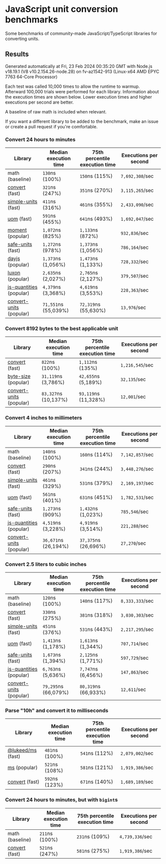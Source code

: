 # JavaScript unit conversion benchmarks

Some benchmarks of community-made JavaScript/TypeScript libraries for converting units.

## Results

<!-- beginblock(results) -->

Generated automatically at Fri, 23 Feb 2024 00:35:20 GMT with Node.js v18.19.1 (V8 v10.2.154.26-node.28) on fv-az1542-913 (Linux-x64 AMD EPYC 7763 64-Core Processor)

Each test was called 10,000 times to allow the runtime to warmup.
Afterward 100,000 trials were performed for each library.
Information about the execution times are shown below.
Lower execution times and higher executions per second are better.

A baseline of raw math is included when relevant.

If you want a different library to be added to the benchmark, make an issue or create a pull request if you're comfortable.

### Convert 24 hours to minutes

| Library                                                            | Median execution time | 75th percentile execution time | Executions per second |
| ------------------------------------------------------------------ | --------------------- | ------------------------------ | --------------------- |
| math (baseline)                                                    | `130`ns (100%)        | `150`ns (115%)                 | `7,692,308`/sec       |
| [convert](https://npmjs.com/package/convert) (fast)                | `321`ns (247%)        | `351`ns (270%)                 | `3,115,265`/sec       |
| [simple-units](https://npmjs.com/package/simple-units) (fast)      | `411`ns (316%)        | `461`ns (355%)                 | `2,433,090`/sec       |
| [uom](https://npmjs.com/package/uom) (fast)                        | `591`ns (455%)        | `641`ns (493%)                 | `1,692,047`/sec       |
| [moment](https://npmjs.com/package/moment) (popular)               | `1,072`ns (825%)      | `1,133`ns (872%)               | `932,836`/sec         |
| [safe-units](https://npmjs.com/package/safe-units) (fast)          | `1,272`ns (978%)      | `1,373`ns (1,056%)             | `786,164`/sec         |
| [dayjs](https://npmjs.com/package/dayjs) (popular)                 | `1,373`ns (1,056%)    | `1,473`ns (1,133%)             | `728,332`/sec         |
| [luxon](https://npmjs.com/package/luxon) (popular)                 | `2,635`ns (2,027%)    | `2,765`ns (2,127%)             | `379,507`/sec         |
| [js-quantities](https://npmjs.com/package/js-quantities) (popular) | `4,379`ns (3,368%)    | `4,619`ns (3,553%)             | `228,363`/sec         |
| [convert-units](https://npmjs.com/package/convert-units) (popular) | `71,551`ns (55,039%)  | `72,319`ns (55,630%)           | `13,976`/sec          |

### Convert 8192 bytes to the best applicable unit

| Library                                                            | Median execution time | 75th percentile execution time | Executions per second |
| ------------------------------------------------------------------ | --------------------- | ------------------------------ | --------------------- |
| [convert](https://npmjs.com/package/convert) (fast)                | `822`ns (100%)        | `1,112`ns (135%)               | `1,216,545`/sec       |
| [byte-size](https://npmjs.com/package/byte-size) (popular)         | `31,119`ns (3,786%)   | `42,655`ns (5,189%)            | `32,135`/sec          |
| [convert-units](https://npmjs.com/package/convert-units) (popular) | `83,327`ns (10,137%)  | `93,119`ns (11,328%)           | `12,001`/sec          |

### Convert 4 inches to millimeters

| Library                                                            | Median execution time | 75th percentile execution time | Executions per second |
| ------------------------------------------------------------------ | --------------------- | ------------------------------ | --------------------- |
| math (baseline)                                                    | `140`ns (100%)        | `160`ns (114%)                 | `7,142,857`/sec       |
| [convert](https://npmjs.com/package/convert) (fast)                | `290`ns (207%)        | `341`ns (244%)                 | `3,448,276`/sec       |
| [simple-units](https://npmjs.com/package/simple-units) (fast)      | `461`ns (329%)        | `531`ns (379%)                 | `2,169,197`/sec       |
| [uom](https://npmjs.com/package/uom) (fast)                        | `561`ns (401%)        | `631`ns (451%)                 | `1,782,531`/sec       |
| [safe-units](https://npmjs.com/package/safe-units) (fast)          | `1,273`ns (909%)      | `1,432`ns (1,023%)             | `785,546`/sec         |
| [js-quantities](https://npmjs.com/package/js-quantities) (popular) | `4,519`ns (3,228%)    | `4,919`ns (3,514%)             | `221,288`/sec         |
| [convert-units](https://npmjs.com/package/convert-units) (popular) | `36,671`ns (26,194%)  | `37,375`ns (26,696%)           | `27,270`/sec          |

### Convert 2.5 liters to cubic inches

| Library                                                            | Median execution time | 75th percentile execution time | Executions per second |
| ------------------------------------------------------------------ | --------------------- | ------------------------------ | --------------------- |
| math (baseline)                                                    | `120`ns (100%)        | `140`ns (117%)                 | `8,333,333`/sec       |
| [convert](https://npmjs.com/package/convert) (fast)                | `330`ns (275%)        | `381`ns (318%)                 | `3,030,303`/sec       |
| [simple-units](https://npmjs.com/package/simple-units) (fast)      | `451`ns (376%)        | `531`ns (443%)                 | `2,217,295`/sec       |
| [uom](https://npmjs.com/package/uom) (fast)                        | `1,413`ns (1,178%)    | `1,613`ns (1,344%)             | `707,714`/sec         |
| [safe-units](https://npmjs.com/package/safe-units) (fast)          | `1,673`ns (1,394%)    | `2,125`ns (1,771%)             | `597,729`/sec         |
| [js-quantities](https://npmjs.com/package/js-quantities) (popular) | `6,763`ns (5,636%)    | `7,747`ns (6,456%)             | `147,863`/sec         |
| [convert-units](https://npmjs.com/package/convert-units) (popular) | `79,295`ns (66,079%)  | `80,319`ns (66,933%)           | `12,611`/sec          |

### Parse "10h" and convert it to milliseconds

| Library                                                   | Median execution time | 75th percentile execution time | Executions per second |
| --------------------------------------------------------- | --------------------- | ------------------------------ | --------------------- |
| [@lukeed/ms](https://npmjs.com/package/@lukeed/ms) (fast) | `481`ns (100%)        | `541`ns (112%)                 | `2,079,002`/sec       |
| [ms](https://npmjs.com/package/ms) (popular)              | `521`ns (108%)        | `581`ns (121%)                 | `1,919,386`/sec       |
| [convert](https://npmjs.com/package/convert) (fast)       | `592`ns (123%)        | `671`ns (140%)                 | `1,689,189`/sec       |

### Convert 24 hours to minutes, but with `bigint`s

| Library                                             | Median execution time | 75th percentile execution time | Executions per second |
| --------------------------------------------------- | --------------------- | ------------------------------ | --------------------- |
| math (baseline)                                     | `211`ns (100%)        | `231`ns (109%)                 | `4,739,336`/sec       |
| [convert](https://npmjs.com/package/convert) (fast) | `521`ns (247%)        | `581`ns (275%)                 | `1,919,386`/sec       |

<!-- endblock(results) -->
